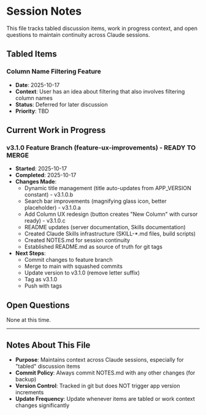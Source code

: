 # Session Notes

This file tracks tabled discussion items, work in progress context, and open questions to maintain continuity across Claude sessions.

## Tabled Items

### Column Name Filtering Feature
- **Date**: 2025-10-17
- **Context**: User has an idea about filtering that also involves filtering column names
- **Status**: Deferred for later discussion
- **Priority**: TBD

## Current Work in Progress

### v3.1.0 Feature Branch (feature-ux-improvements) - READY TO MERGE
- **Started**: 2025-10-17
- **Completed**: 2025-10-17
- **Changes Made**:
  - Dynamic title management (title auto-updates from APP_VERSION constant) - v3.1.0.b
  - Search bar improvements (magnifying glass icon, better placeholder) - v3.1.0.a
  - Add Column UX redesign (button creates "New Column" with cursor ready) - v3.1.0.c
  - README updates (server documentation, Skills documentation)
  - Created Claude Skills infrastructure (SKILL-*.md files, build scripts)
  - Created NOTES.md for session continuity
  - Established README.md as source of truth for git tags
- **Next Steps**:
  - Commit changes to feature branch
  - Merge to main with squashed commits
  - Update version to v3.1.0 (remove letter suffix)
  - Tag as v3.1.0
  - Push with tags

## Open Questions

None at this time.

---

## Notes About This File

- **Purpose**: Maintains context across Claude sessions, especially for "tabled" discussion items
- **Commit Policy**: Always commit NOTES.md with any other changes (for backup)
- **Version Control**: Tracked in git but does NOT trigger app version increments
- **Update Frequency**: Update whenever items are tabled or work context changes significantly
